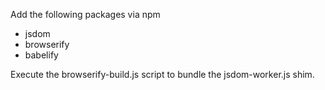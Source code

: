 Add the following packages via npm
* jsdom
* browserify
* babelify

Execute the browserify-build.js script to bundle the jsdom-worker.js shim.